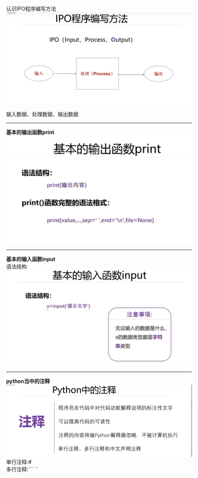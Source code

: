 认识IPO程序编写方法 
![IPO.png](document%2FIPO.png)  

输入数据、处理数据、输出数据  
***  
**基本的输出函数print** 
![img.png](document/基的输出函数print.png)  
***
**基本的输入函数input**  
语法结构  
![img.png](document/基本的输入函数Input.png)  
***
**python当中的注释**  
![img.png](document/python当中的注释.png)  
单行注释:#  
多行注释:``` ``  
